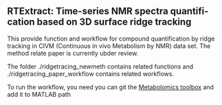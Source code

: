 ## RTExtract: Time-series NMR spectra quantifi-cation based on 3D surface ridge tracking 
This provide function and workflow for compound quantification by ridge tracking in CIVM (Continuous in vivo Metabolism by NMR) data set. The method relate paper is currently ubder review.

The folder ./ridgetracing_newmeth contains related functions and ./ridgetracing_paper_workflow contains related workflows.

To run the workflow, you need you can git the [Metabolomics toolbox](https://github.com/artedison/Edison_Lab_Shared_Metabolomics_UGA) and add it to MATLAB path
